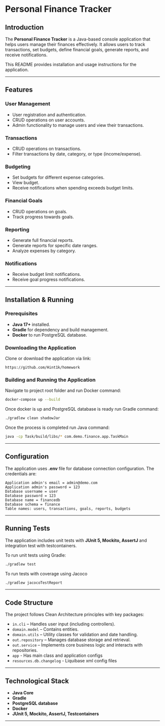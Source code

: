 # Personal Finance Tracker

## Introduction

The **Personal Finance Tracker** is a Java-based console application that helps users manage their finances effectively.
It allows users to track transactions, set budgets, define financial goals, generate reports, and receive notifications.

This README provides installation and usage instructions for the application.

---

## Features

### User Management
- User registration and authentication.
- CRUD operations on user accounts.
- Admin functionality to manage users and view their transactions.

### Transactions
- CRUD operations on transactions.
- Filter transactions by date, category, or type (income/expense).

### Budgeting
- Set budgets for different expense categories.
- View budget.
- Receive notifications when spending exceeds budget limits.

### Financial Goals
- CRUD operations on goals.
- Track progress towards goals.

### Reporting
- Generate full financial reports.
- Generate reports for specific date ranges.
- Analyze expenses by category.

### Notifications
- Receive budget limit notifications.
- Receive goal progress notifications.

---

## Installation & Running

### Prerequisites
- **Java 17+** installed.
- **Gradle** for dependency and build management.
- **Docker** to run PostgreSQL database.

### Downloading the Application
Clone or download the application via link:
```
https://github.com/Hint1k/homework
```

### Building and Running the Application
Navigate to project root folder and run Docker command:
```bash
docker-compose up --build
```
Once docker is up and PostgreSQL database is ready run Gradle command:
```bash
./gradlew clean shadowJar 
```
Once the process is completed run Java command:
```bash
java -cp Task/build/libs/* com.demo.finance.app.TaskMain
```

---

## Configuration

The application uses **.env** file for database connection configuration. The credentials are:
```
Application admin's email = admin@demo.com
Application admin's password = 123
Database username = user
Database password = 123
Database name = financedb
Database schema = finance
Table names: users, transactions, goals, reports, budgets
```


---

## Running Tests

The application includes unit tests with **JUnit 5, Mockito, AssertJ** and integration test with testcontainers. 

To run unit tests using Gradle:
```bash
./gradlew test
```
To run tests with coverage using Jacoco 
```bash
./gradlew jacocoTestReport  
```

---

## Code Structure

The project follows Clean Architecture principles with key packages:
- `in.cli` – Handles user input (including controllers).
- `domain.model` – Contains entities.
- `domain.utils` – Utility classes for validation and date handling.
- `out.repository` – Manages database storage and retrieval.
- `out.service` – Implements core business logic and interacts with repositories.
- `app` - Has main class and application configs
- `resources.db.changelog` - Liquibase xml config files
---

## Technological Stack
- **Java Core**
- **Gradle**
- **PostgreSQL database**
- **Docker**
- **JUnit 5, Mockito, AssertJ, Testcontainers**

---